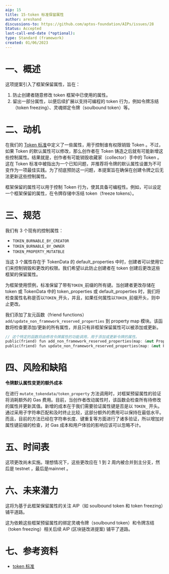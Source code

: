 ```yaml
---
aip: 15
title: 15-token 标准保留属性
author: areshand
discussions-to: https://github.com/aptos-foundation/AIPs/issues/28
Status: Accepted
last-call-end-date (*optional): 
type: Standard (framework)
created: 01/06/2023
---
```

# 一、概述

这项提案引入了框架保留属性，旨在： 

1. 防止创建者随意修改 token 框架中已使用的属性。 
2. 留出一部分属性，以便后续扩展以支持可编程的 token 行为，例如令牌冻结（token freezing）、灵魂绑定令牌（soulbound token）等。

# 二、动机

在我们的 [Token 标准](https://aptos.dev/concepts/coin-and-token/aptos-token#token-burn)中定义了一些属性，用于控制谁有权限销毁 Token 。不过，如果 Token 的默认属性可以修改，那么创作者在 Token 铸造之后就有可能新增这些控制属性。结果就是，创作者有可能销毁收藏家（collector）手中的 Token 。这在 Token 标准中被指出为一个已知问题，并推荐将令牌的默认属性设置为不可变作为一项最佳实践。为了彻底预防这一问题，本提案旨在确保在创建令牌之后无法更新这些控制属性。 

框架保留的属性可以用于控制 Token 行为，使其具备可编程性。例如，可以设定一个框架保留的属性，在令牌存储中冻结 token（freeze tokens）。

# 三、规范

我们有 3 个现有的控制属性：

- `TOKEN_BURNABLE_BY_CREATOR`
- `TOKEN_BURNABLE_BY_OWNER`
- `TOKEN_PROPERTY_MUTATBLE`

当这 3 个属性存在于 TokenData 的 default_properties 中时，创建者可以使用它们来控制销毁和更改的权限。我们希望以此防止创建者在 token 创建后更改这些框架的保留属性。

为框架使用惯例，标准保留了带有`TOKEN_`前缀的所有键。当创建者更改存储在 token 或 TokenData 中的 token_properties 或 default_properties 时，我们将检查属性名称是否以`TOKEN_`开头，并且，如果任何属性以`TOKEN_`前缀开头，则中止更改。

我们添加了友元函数（friend functions） `add/update_non_framework_reserved_properties` 到 property map 模块。该函数将检查要添加/更新的所有属性，并且只有非框架保留属性可以被添加或更新。

```rust
// 这个特定的函数将由修改令牌属性的功能调用，用于添加或更新令牌的属性。
public(friend) fun add_non_framework_reserved_properties(map: &mut PropertyMap, key: String, value: PropertyValue)
public(friend) fun update_non_framework_reserved_properties(map: &mut PropertyMap, key: String, value: PropertyValue)
```

# 四、风险和缺陷

**令牌默认属性变更的额外成本** 

在进行 `mutate_tokendata/token_property` 方法调用时，对框架预留属性的验证将消耗额外的 Gas 费用。目前，当创作者改动属性时，该函数会检查所有待修改的属性并更新其值。新增的成本在于我们需要验证属性键是否是以 `TOKEN_` 开头。通过采用子字符串匹配和及时终止比较，这部分额外的费用可以保持在最低水平。而且，目前的方法已经在字符串长度、键重复等方面进行了诸多验证，所以增加对属性键前缀的检查，对 Gas 成本和用户体验的影响应该可以忽略不计。

# 五、时间表

这项更改尚未实施。理想情况下，这些更改应在 1 到 2 周内被合并到主分支，然后是 testnet ，最后是mainnet 。

# 六、未来潜力

这将为基于此框架保留属性的关注 AIP（如 soulbound token 和 token freezing）铺平道路。

这为依赖这些框架预留属性的绑定灵魂令牌（soulbound token）和令牌冻结（token freezing）相关后续 AIP (区块链改进提案) 铺平了道路。

# 七、参考资料

- [token 标准](https://aptos.dev/concepts/coin-and-token/aptos-token/)